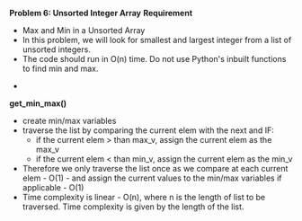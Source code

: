 **Problem 6: Unsorted Integer Array**
**Requirement**
- Max and Min in a Unsorted Array
- In this problem, we will look for smallest and largest integer from a list of unsorted integers. 
- The code should run in O(n) time. Do not use Python's inbuilt functions to find min and max. 

* 

**get_min_max()**
- create min/max variables
- traverse the list by comparing the current elem with the next and IF:
    - if the current elem > than max_v, assign the current elem as the max_v
    - if the current elem < than min_v, assign the current elem as the min_v
- Therefore we only traverse the list once as we compare at each current elem -  O(1) - and assign the current values to the min/max variables if applicable - O(1)  
- Time complexity is linear - O(n), where n is the length of list to be traversed. Time complexity is given by the length of the list.
